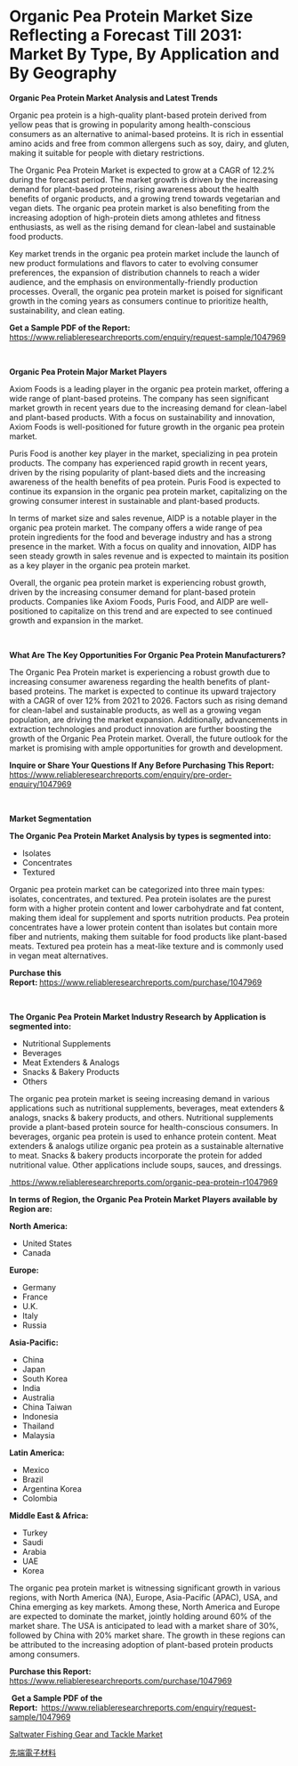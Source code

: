 <p><h1>Organic Pea Protein Market Size Reflecting a Forecast Till 2031: Market By Type, By Application and By Geography</h1></p><p><strong>Organic Pea Protein Market Analysis and Latest Trends</strong></p>
<p><p>Organic pea protein is a high-quality plant-based protein derived from yellow peas that is growing in popularity among health-conscious consumers as an alternative to animal-based proteins. It is rich in essential amino acids and free from common allergens such as soy, dairy, and gluten, making it suitable for people with dietary restrictions.</p><p>The Organic Pea Protein Market is expected to grow at a CAGR of 12.2% during the forecast period. The market growth is driven by the increasing demand for plant-based proteins, rising awareness about the health benefits of organic products, and a growing trend towards vegetarian and vegan diets. The organic pea protein market is also benefiting from the increasing adoption of high-protein diets among athletes and fitness enthusiasts, as well as the rising demand for clean-label and sustainable food products.</p><p>Key market trends in the organic pea protein market include the launch of new product formulations and flavors to cater to evolving consumer preferences, the expansion of distribution channels to reach a wider audience, and the emphasis on environmentally-friendly production processes. Overall, the organic pea protein market is poised for significant growth in the coming years as consumers continue to prioritize health, sustainability, and clean eating.</p></p>
<p><strong>Get a Sample PDF of the Report:&nbsp;</strong> <a href="https://www.reliableresearchreports.com/enquiry/request-sample/1047969">https://www.reliableresearchreports.com/enquiry/request-sample/1047969</a></p>
<p>&nbsp;</p>
<p><strong>Organic Pea Protein Major Market Players</strong></p>
<p><p>Axiom Foods is a leading player in the organic pea protein market, offering a wide range of plant-based proteins. The company has seen significant market growth in recent years due to the increasing demand for clean-label and plant-based products. With a focus on sustainability and innovation, Axiom Foods is well-positioned for future growth in the organic pea protein market.</p><p>Puris Food is another key player in the market, specializing in pea protein products. The company has experienced rapid growth in recent years, driven by the rising popularity of plant-based diets and the increasing awareness of the health benefits of pea protein. Puris Food is expected to continue its expansion in the organic pea protein market, capitalizing on the growing consumer interest in sustainable and plant-based products.</p><p>In terms of market size and sales revenue, AIDP is a notable player in the organic pea protein market. The company offers a wide range of pea protein ingredients for the food and beverage industry and has a strong presence in the market. With a focus on quality and innovation, AIDP has seen steady growth in sales revenue and is expected to maintain its position as a key player in the organic pea protein market.</p><p>Overall, the organic pea protein market is experiencing robust growth, driven by the increasing consumer demand for plant-based protein products. Companies like Axiom Foods, Puris Food, and AIDP are well-positioned to capitalize on this trend and are expected to see continued growth and expansion in the market.</p></p>
<p>&nbsp;</p>
<p><strong>What Are The Key Opportunities For Organic Pea Protein Manufacturers?</strong></p>
<p><p>The Organic Pea Protein market is experiencing a robust growth due to increasing consumer awareness regarding the health benefits of plant-based proteins. The market is expected to continue its upward trajectory with a CAGR of over 12% from 2021 to 2026. Factors such as rising demand for clean-label and sustainable products, as well as a growing vegan population, are driving the market expansion. Additionally, advancements in extraction technologies and product innovation are further boosting the growth of the Organic Pea Protein market. Overall, the future outlook for the market is promising with ample opportunities for growth and development.</p></p>
<p><strong>Inquire or Share Your Questions If Any Before Purchasing This Report:</strong> <a href="https://www.reliableresearchreports.com/enquiry/pre-order-enquiry/1047969">https://www.reliableresearchreports.com/enquiry/pre-order-enquiry/1047969</a></p>
<p>&nbsp;</p>
<p><strong>Market Segmentation</strong></p>
<p><strong>The Organic Pea Protein Market Analysis by types is segmented into:</strong></p>
<p><ul><li>Isolates</li><li>Concentrates</li><li>Textured</li></ul></p>
<p><p>Organic pea protein market can be categorized into three main types: isolates, concentrates, and textured. Pea protein isolates are the purest form with a higher protein content and lower carbohydrate and fat content, making them ideal for supplement and sports nutrition products. Pea protein concentrates have a lower protein content than isolates but contain more fiber and nutrients, making them suitable for food products like plant-based meats. Textured pea protein has a meat-like texture and is commonly used in vegan meat alternatives.</p></p>
<p><strong>Purchase this Report:&nbsp;</strong><a href="https://www.reliableresearchreports.com/purchase/1047969">https://www.reliableresearchreports.com/purchase/1047969</a></p>
<p>&nbsp;</p>
<p><strong>The Organic Pea Protein Market Industry Research by Application is segmented into:</strong></p>
<p><ul><li>Nutritional Supplements</li><li>Beverages</li><li>Meat Extenders & Analogs</li><li>Snacks & Bakery Products</li><li>Others</li></ul></p>
<p><p>The organic pea protein market is seeing increasing demand in various applications such as nutritional supplements, beverages, meat extenders & analogs, snacks & bakery products, and others. Nutritional supplements provide a plant-based protein source for health-conscious consumers. In beverages, organic pea protein is used to enhance protein content. Meat extenders & analogs utilize organic pea protein as a sustainable alternative to meat. Snacks & bakery products incorporate the protein for added nutritional value. Other applications include soups, sauces, and dressings.</p></p>
<p><a href="https://www.reliableresearchreports.com/organic-pea-protein-r1047969">&nbsp;https://www.reliableresearchreports.com/organic-pea-protein-r1047969</a></p>
<p><strong>In terms of Region, the Organic Pea Protein Market Players available by Region are:</strong></p>
<p>
    <p> <strong> North America: </strong>
        <ul>
            <li>United States</li>
            <li>Canada</li>
        </ul>
        </p> 
    <p> <strong> Europe: </strong>
        <ul>
            <li>Germany</li>
            <li>France</li>
            <li>U.K.</li>
            <li>Italy</li>
            <li>Russia</li>
        </ul>
        </p> 
    <p> <strong> Asia-Pacific: </strong>
        <ul>
            <li>China</li>
            <li>Japan</li>
            <li>South Korea</li>
            <li>India</li>
            <li>Australia</li>
            <li>China Taiwan</li>
            <li>Indonesia</li>
            <li>Thailand</li>
            <li>Malaysia</li>
        </ul>
        </p> 
    <p> <strong> Latin America: </strong>
        <ul>
            <li>Mexico</li>
            <li>Brazil</li>
            <li>Argentina Korea</li>
            <li>Colombia</li>
        </ul>
        </p> 
    <p> <strong> Middle East & Africa: </strong>
        <ul>
            <li>Turkey</li>
            <li>Saudi</li>
            <li>Arabia</li>
            <li>UAE</li>
            <li>Korea</li>
        </ul>
    </p>
    </p>
<p><p>The organic pea protein market is witnessing significant growth in various regions, with North America (NA), Europe, Asia-Pacific (APAC), USA, and China emerging as key markets. Among these, North America and Europe are expected to dominate the market, jointly holding around 60% of the market share. The USA is anticipated to lead with a market share of 30%, followed by China with 20% market share. The growth in these regions can be attributed to the increasing adoption of plant-based protein products among consumers.</p></p>
<p><strong>Purchase this Report: </strong><a href="https://www.reliableresearchreports.com/purchase/1047969">https://www.reliableresearchreports.com/purchase/1047969</a></p>
<p>&nbsp;<strong>Get a Sample PDF of the Report:&nbsp;&nbsp;</strong><a href="https://www.reliableresearchreports.com/enquiry/request-sample/1047969">https://www.reliableresearchreports.com/enquiry/request-sample/1047969</a></p>
<p><strong></strong></p>
<p><p><a href="https://github.com/nicolacornish8787/Market-Research-Report-List-1/blob/main/saltwater-fishing-gear-and-tackle-market.md">Saltwater Fishing Gear and Tackle Market</a></p><p><a href="https://github.com/Alenaieme/Market-Research-Report-List-2/blob/main/594751832854.md">先端電子材料</a></p></p>